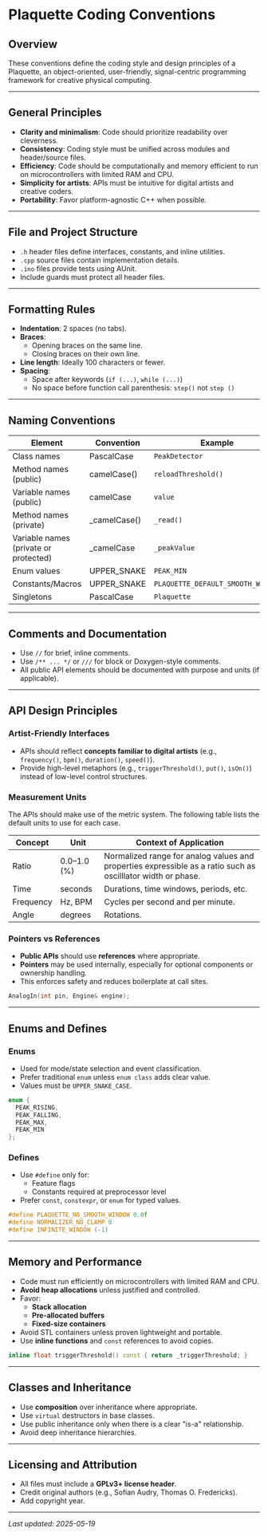 # Plaquette Coding Conventions

## Overview

These conventions define the coding style and design principles of a Plaquette, an object-oriented, user-friendly, signal-centric programming framework for creative physical computing.

---

## General Principles

- **Clarity and minimalism**: Code should prioritize readability over cleverness.
- **Consistency**: Coding style must be unified across modules and header/source files.
- **Efficiency**: Code should be computationally and memory efficient to run on microcontrollers with limited RAM and CPU.
- **Simplicity for artists**: APIs must be intuitive for digital artists and creative coders.
- **Portability**: Favor platform-agnostic C++ when possible.

---

## File and Project Structure

- `.h` header files define interfaces, constants, and inline utilities.
- `.cpp` source files contain implementation details.
- `.ino` files provide tests using AUnit.
- Include guards must protect all header files.

---

## Formatting Rules

- **Indentation**: 2 spaces (no tabs).
- **Braces**:
  - Opening braces on the same line.
  - Closing braces on their own line.
- **Line length**: Ideally 100 characters or fewer.
- **Spacing**:
  - Space after keywords (`if (...)`, `while (...)`)
  - No space before function call parenthesis: `step()` not `step ()`

---

## Naming Conventions

| Element         | Convention     | Example             |
|-----------------|----------------|---------------------|
| Class names     | PascalCase     | `PeakDetector`      |
| Method names (public)    | camelCase()      | `reloadThreshold()` |
| Variable names (public)  | camelCase      | `value`             |
| Method names (private)   | _camelCase()     | `_read()` |
| Variable names (private or protected) | _camelCase     | `_peakValue`|
| Enum values     | UPPER_SNAKE    | `PEAK_MIN`          |
| Constants/Macros| UPPER_SNAKE    | `PLAQUETTE_DEFAULT_SMOOTH_WINDOW` |
| Singletons      | PascalCase     | `Plaquette`         |

---

## Comments and Documentation

- Use `//` for brief, inline comments.
- Use `/** ... */` or `///` for block or Doxygen-style comments.
- All public API elements should be documented with purpose and units (if applicable).

---

## API Design Principles

### Artist-Friendly Interfaces

- APIs should reflect **concepts familiar to digital artists** (e.g., `frequency()`, `bpm()`, `duration()`, `speed()`).
- Provide high-level metaphors (e.g., `triggerThreshold()`, `put()`, `isOn()`) instead of low-level control structures.

### Measurement Units

The APIs should make use of the metric system. The following table lists the default units to use for each case.

| Concept            | Unit        | Context of Application                              |
|--------------------|-------------|-----------------------------------------------------|
| Ratio              | 0.0–1.0 (%) | Normalized range for analog values and properties expressible as a ratio such as oscilllator width or phase. |
| Time               | seconds     | Durations, time windows, periods, etc.              |
| Frequency          | Hz, BPM     | Cycles per second and per minute.                   |
| Angle              | degrees     | Rotations.                                          |

### Pointers vs References

- **Public APIs** should use **references** where appropriate.
- **Pointers** may be used internally, especially for optional components or ownership handling.
- This enforces safety and reduces boilerplate at call sites.

```cpp
AnalogIn(int pin, Engine& engine);
```

---

## Enums and Defines

### Enums

- Used for mode/state selection and event classification.
- Prefer traditional `enum` unless `enum class` adds clear value.
- Values must be `UPPER_SNAKE_CASE`.

```cpp
enum {
  PEAK_RISING,
  PEAK_FALLING,
  PEAK_MAX,
  PEAK_MIN
};
```

### Defines

- Use `#define` only for:
  - Feature flags
  - Constants required at preprocessor level
- Prefer `const`, `constexpr`, or `enum` for typed values.

```cpp
#define PLAQUETTE_NO_SMOOTH_WINDOW 0.0f
#define NORMALIZER_NO_CLAMP 0
#define INFINITE_WINDOW (-1)
```

---

## Memory and Performance

- Code must run efficiently on microcontrollers with limited RAM and CPU.
- **Avoid heap allocations** unless justified and controlled.
- Favor:
  - **Stack allocation**
  - **Pre-allocated buffers**
  - **Fixed-size containers**
- Avoid STL containers unless proven lightweight and portable.
- Use **inline functions** and `const` references to avoid copies.

```cpp
inline float triggerThreshold() const { return _triggerThreshold; }
```

---

## Classes and Inheritance

- Use **composition** over inheritance where appropriate.
- Use `virtual` destructors in base classes.
- Use public inheritance only when there is a clear "is-a" relationship.
- Avoid deep inheritance hierarchies.

---

## Licensing and Attribution

- All files must include a **GPLv3+ license header**.
- Credit original authors (e.g., Sofian Audry, Thomas O. Fredericks).
- Add copyright year.

---

*Last updated: 2025-05-19*